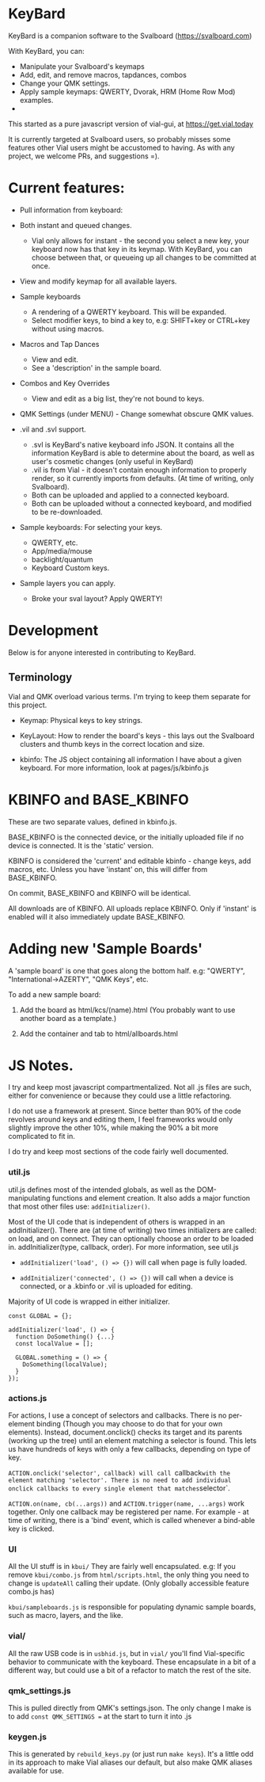 # KeyBard

KeyBard is a companion software to the Svalboard (https://svalboard.com)

With KeyBard, you can:
  - Manipulate your Svalboard's keymaps
  - Add, edit, and remove macros, tapdances, combos
  - Change your QMK settings.
  - Apply sample keymaps: QWERTY, Dvorak, HRM (Home Row Mod) examples.
  - 

This started as a pure javascript version of vial-gui, at
https://get.vial.today

It is currently targeted at Svalboard users, so probably misses some
features other Vial users might be accustomed to having. As with any
project, we welcome PRs, and suggestions =).

# Current features:

 - Pull information from keyboard:

 - Both instant and queued changes.
   - Vial only allows for instant - the second you select a new key, your
     keyboard now has that key in its keymap. With KeyBard, you can choose
     between that, or queueing up all changes to be committed at once.

 - View and modify keymap for all available layers.

 - Sample keyboards
   - A rendering of a QWERTY keyboard. This will be expanded.
   - Select modifier keys, to bind a key to, e.g: SHIFT+key
     or CTRL+key without using macros.

 - Macros and Tap Dances
   - View and edit.
   - See a 'description' in the sample board.

 - Combos and Key Overrides
   - View and edit as a big list, they're not bound to keys.

 - QMK Settings (under MENU) - Change somewhat obscure QMK values.

 - .vil and .svl support.
   - .svl is KeyBard's native keyboard info JSON. It contains all
     the information KeyBard is able to determine about the board,
     as well as user's cosmetic changes (only useful in KeyBard)
   - .vil is from Vial - it doesn't contain enough information to
     properly render, so it currently imports from defaults. (At
     time of writing, only Svalboard).
   - Both can be uploaded and applied to a connected keyboard.
   - Both can be uploaded without a connected keyboard, and modified
     to be re-downloaded.

 - Sample keyboards: For selecting your keys.
   - QWERTY, etc.
   - App/media/mouse
   - backlight/quantum
   - Keyboard Custom keys.
 
 - Sample layers you can apply.
   - Broke your sval layout? Apply QWERTY!

# Development

Below is for anyone interested in contributing to KeyBard.

## Terminology

Vial and QMK overload various terms. I'm trying to keep them separate for this
project.

- Keymap: Physical keys to key strings.

- KeyLayout: How to render the board's keys - this lays out the Svalboard
  clusters and thumb keys in the correct location and size.

- kbinfo: The JS object containing all information I have about a given
  keyboard. For more information, look at pages/js/kbinfo.js

# KBINFO and BASE_KBINFO

These are two separate values, defined in kbinfo.js.

BASE_KBINFO is the connected device, or the initially uploaded file if no
device is connected. It is the 'static' version.

KBINFO is considered the 'current' and editable kbinfo - change keys, add
macros, etc. Unless you have 'instant' on, this will differ from BASE_KBINFO.

On commit, BASE_KBINFO and KBINFO will be identical.

All downloads are of KBINFO. All uploads replace KBINFO. Only if 'instant' is
enabled will it also immediately update BASE_KBINFO.

# Adding new 'Sample Boards'

A 'sample board' is one that goes along the bottom half. e.g: "QWERTY",
"International-&gt;AZERTY", "QMK Keys", etc.

To add a new sample board:

1) Add the board as html/kcs/(name).html (You probably want to use another
   board as a template.)

2) Add the container and tab to html/allboards.html

# JS Notes.

I try and keep most javascript compartmentalized. Not all .js files are such,
either for convenience or because they could use a little refactoring.

I do not use a framework at present. Since better than 90% of the code revolves
around keys and editing them, I feel frameworks would only slightly improve
the other 10%, while making the 90% a bit more complicated to fit in.

I do try and keep most sections of the code fairly well documented.

### util.js

util.js defines most of the intended globals, as well as the DOM-manipulating
functions and element creation. It also adds a major function that most other
files use: `addInitializer()`.

Most of the UI code that is independent of others is wrapped in an
addInitializer(). There are (at time of writing) two times initializers are
called: on load, and on connect. They can optionally choose an order to be
loaded in. addInitializer(type, callback, order). For more information, see
util.js

 - `addInitializer('load', () => {})` will call when page is fully loaded.

 - `addInitializer('connected', () => {})` will call when a device is connected,
   or a .kbinfo or .vil is uploaded for editing.

Majority of UI code is wrapped in either initializer.

```
const GLOBAL = {};

addInitializer('load', () => {
  function DoSomething() {...}
  const localValue = [];

  GLOBAL.something = () => {
    DoSomething(localValue);
  }
});
```

### actions.js

For actions, I use a concept of selectors and callbacks. There is no
per-element binding (Though you may choose to do that for your own elements).
Instead, document.onclick() checks its target and its parents (working up the
tree) until an element matching a selector is found. This lets us have hundreds
of keys with only a few callbacks, depending on type of key.

`ACTION.onclick('selector', callback) will call `callback` with the element
matching 'selector'. There is no need to add individual onclick callbacks to
every single element that matches `selector`.

`ACTION.on(name, cb(...args))` and `ACTION.trigger(name, ...args)`
work together. Only one callback may be registered per name.
For example - at time of writing, there is a 'bind' event, which
is called whenever a bind-able key is clicked.

### UI

All the UI stuff is in `kbui/` They are fairly well encapsulated. e.g: If you
remove `kbui/combo.js` from `html/scripts.html`, the only thing you need to
change is `updateAll` calling their update. (Only globally accessible feature
combo.js has)

`kbui/sampleboards.js` is responsible for populating dynamic sample boards, such
as macro, layers, and the like.

### vial/

All the raw USB code is in `usbhid.js`, but in `vial/` you'll find
Vial-specific behavior to communicate with the keyboard. These encapsulate in a
bit of a different way, but could use a bit of a refactor to match the rest of
the site.

### qmk_settings.js

This is pulled directly from QMK's settings.json. The only change I make is
to add `const QMK_SETTINGS =` at the start to turn it into .js

### keygen.js

This is generated by `rebuild_keys.py` (or just run `make keys`). It's a little
odd in its approach to make Vial aliases our default, but also make QMK aliases
available for use.
